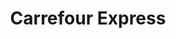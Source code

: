 ---
title: "Carrefour Express"
url: /valencia/carrefour-express-avinguda-del-port/
shop: comodidad
---